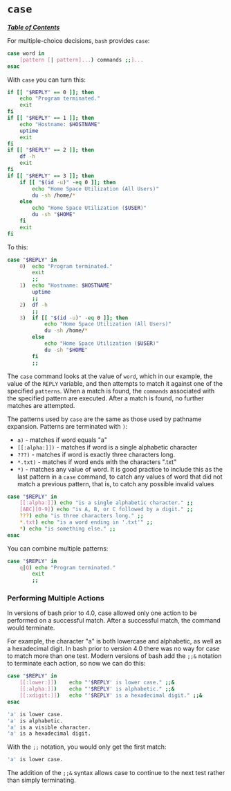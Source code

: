 # `case`

[***Table of Contents***](./00-contents.md)

For multiple-choice decisions, `bash` provides `case`:

```bash
case word in
    [pattern [| pattern]...) commands ;;]...
esac
```

With `case` you can turn this:

```bash
if [[ "$REPLY" == 0 ]]; then 
    echo "Program terminated." 
    exit 
fi 
if [[ "$REPLY" == 1 ]]; then 
    echo "Hostname: $HOSTNAME" 
    uptime 
    exit 
fi 
if [[ "$REPLY" == 2 ]]; then 
    df -h 
    exit 
fi 
if [[ "$REPLY" == 3 ]]; then 
    if [[ "$(id -u)" -eq 0 ]]; then 
        echo "Home Space Utilization (All Users)" 
        du -sh /home/* 
    else 
        echo "Home Space Utilization ($USER)" 
        du -sh "$HOME" 
    fi 
    exit 
fi
```

To this:

```bash
case "$REPLY" in 
    0)  echo "Program terminated." 
        exit 
        ;; 
    1)  echo "Hostname: $HOSTNAME" 
        uptime 
        ;; 
    2)  df -h 
        ;; 
    3)  if [[ "$(id -u)" -eq 0 ]]; then 
            echo "Home Space Utilization (All Users)" 
            du -sh /home/* 
        else 
            echo "Home Space Utilization ($USER)" 
            du -sh "$HOME" 
        fi 
        ;;
```

The `case` command looks at the value of `word`, which in our example, the
value of the `REPLY` variable, and then attempts to match it against one of the
specified `patterns`. When a match is found, the `commands` associated with the
specified pattern are executed. After a match is found, no further matches are
attempted.

The patterns used by `case` are the same as those used by pathname expansion.
Patterns are terminated with `)`:

- `a)` - matches if word equals "a"
- `[[:alpha:]])` - matches if word is a single alphabetic character
- `???)` - matches if word is exactly three characters long.
- `*.txt)` - matches if word ends with the characters ".txt"
- `*)` - matches any value of word. It is good practice to include this as the
last pattern in a `case` command, to catch any values of word that did not
match a previous pattern, that is, to catch any possible invalid values

```bash
case "$REPLY" in 
    [[:alpha:]]) echo "is a single alphabetic character." ;; 
    [ABC][0-9]) echo "is A, B, or C followed by a digit." ;; 
    ???) echo "is three characters long." ;; 
    *.txt) echo "is a word ending in '.txt'" ;; 
    *) echo "is something else." ;; 
esac
```

You can combine multiple patterns:

```bash
case "$REPLY" in 
    q|Q) echo "Program terminated." 
        exit 
        ;; 
```

### Performing Multiple Actions

In versions of bash prior to 4.0, case allowed only one action to be performed
on a successful match. After a successful match, the command would terminate.

For example, the character "a" is both lowercase and alphabetic, as well as a
hexadecimal digit. In bash prior to version 4.0 there was no way for case to
match more than one test. Modern versions of bash add the `;;&` notation to
terminate each action, so now we can do this:

```bash
case "$REPLY" in
    [[:lower:]])    echo "'$REPLY' is lower case." ;;&
    [[:alpha:]])    echo "'$REPLY' is alphabetic." ;;&
    [[:xdigit:]])   echo "'$REPLY' is a hexadecimal digit." ;;& 
esac
```

```bash
'a' is lower case.
'a' is alphabetic.
'a' is a visible character.
'a' is a hexadecimal digit.
```

With the `;;` notation, you would only get the first match:

```bash
'a' is lower case.
```

The addition of the `;;&` syntax allows case to continue to the next test
rather than simply terminating.
